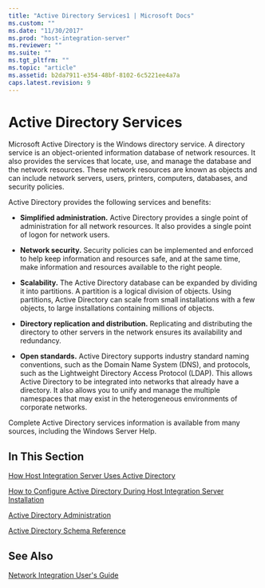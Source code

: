 ```yaml
---
title: "Active Directory Services1 | Microsoft Docs"
ms.custom: ""
ms.date: "11/30/2017"
ms.prod: "host-integration-server"
ms.reviewer: ""
ms.suite: ""
ms.tgt_pltfrm: ""
ms.topic: "article"
ms.assetid: b2da7911-e354-48bf-8102-6c5221ee4a7a
caps.latest.revision: 9
---
```

# Active Directory Services
Microsoft Active Directory is the Windows directory service. A directory service is an object-oriented information database of network resources. It also provides the services that locate, use, and manage the database and the network resources. These network resources are known as objects and can include network servers, users, printers, computers, databases, and security policies.  
  
 Active Directory provides the following services and benefits:  
  
-   **Simplified administration.** Active Directory provides a single point of administration for all network resources. It also provides a single point of logon for network users.  
  
-   **Network security.** Security policies can be implemented and enforced to help keep information and resources safe, and at the same time, make information and resources available to the right people.  
  
-   **Scalability.** The Active Directory database can be expanded by dividing it into partitions. A partition is a logical division of objects. Using partitions, Active Directory can scale from small installations with a few objects, to large installations containing millions of objects.  
  
-   **Directory replication and distribution.** Replicating and distributing the directory to other servers in the network ensures its availability and redundancy.  
  
-   **Open standards.** Active Directory supports industry standard naming conventions, such as the Domain Name System (DNS), and protocols, such as the Lightweight Directory Access Protocol (LDAP). This allows Active Directory to be integrated into networks that already have a directory. It also allows you to unify and manage the multiple namespaces that may exist in the heterogeneous environments of corporate networks.  
  
 Complete Active Directory services information is available from many sources, including the Windows Server Help.   
## In This Section  
 [How Host Integration Server Uses Active Directory](../HIS2010/how-host-integration-server-uses-active-directory1.md)  
  
 [How to Configure Active Directory During Host Integration Server Installation](../HIS2010/how-to-configure-active-directory-during-host-integration-server-installation2.md)  
  
 [Active Directory Administration](../HIS2010/active-directory-administration1.md)  
  
 [Active Directory Schema Reference](../HIS2010/active-directory-schema-reference1.md)  
  
## See Also  
 [Network Integration User's Guide](../HIS2010/network-integration-user-s-guide1.md)